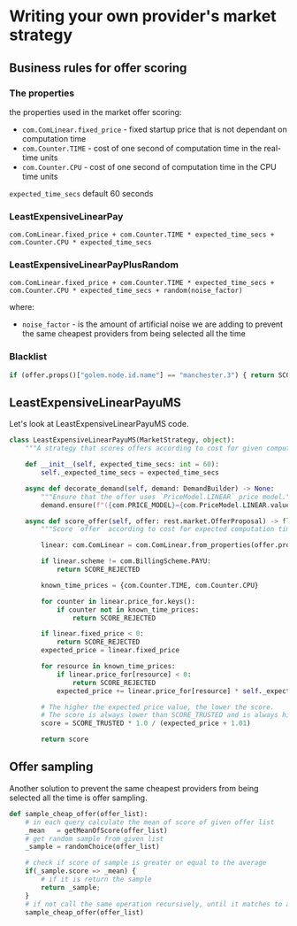 # Writing your own provider's market strategy

## Business rules for offer scoring

### The properties

the properties used in the market offer scoring:

* `com.ComLinear.fixed_price` -  fixed startup price that is not dependant on computation time
* `com.Counter.TIME` - cost of one second of computation time in the real-time units
* `com.Counter.CPU` - cost of one second of computation time in the CPU time units

`expected_time_secs` default 60 seconds

### LeastExpensiveLinearPay

`com.ComLinear.fixed_price + com.Counter.TIME * expected_time_secs + com.Counter.CPU * expected_time_secs`

### LeastExpensiveLinearPayPlusRandom

`com.ComLinear.fixed_price + com.Counter.TIME * expected_time_secs + com.Counter.CPU * expected_time_secs + random(noise_factor)`

where:

* `noise_factor` - is the amount of artificial noise we are adding to prevent the same cheapest providers from being selected all the time

### Blacklist

```python
if (offer.props()["golem.node.id.name"] == "manchester.3") { return SCORE_REJECTED; }
```

## LeastExpensiveLinearPayuMS

Let's look at LeastExpensiveLinearPayuMS code.

```python
class LeastExpensiveLinearPayuMS(MarketStrategy, object):
    """A strategy that scores offers according to cost for given computation time."""

    def __init__(self, expected_time_secs: int = 60):
        self._expected_time_secs = expected_time_secs

    async def decorate_demand(self, demand: DemandBuilder) -> None:
        """Ensure that the offer uses `PriceModel.LINEAR` price model."""
        demand.ensure(f"({com.PRICE_MODEL}={com.PriceModel.LINEAR.value})")

    async def score_offer(self, offer: rest.market.OfferProposal) -> float:
        """Score `offer` according to cost for expected computation time."""

        linear: com.ComLinear = com.ComLinear.from_properties(offer.props)

        if linear.scheme != com.BillingScheme.PAYU:
            return SCORE_REJECTED

        known_time_prices = {com.Counter.TIME, com.Counter.CPU}

        for counter in linear.price_for.keys():
            if counter not in known_time_prices:
                return SCORE_REJECTED

        if linear.fixed_price < 0:
            return SCORE_REJECTED
        expected_price = linear.fixed_price

        for resource in known_time_prices:
            if linear.price_for[resource] < 0:
                return SCORE_REJECTED
            expected_price += linear.price_for[resource] * self._expected_time_secs

        # The higher the expected price value, the lower the score.
        # The score is always lower than SCORE_TRUSTED and is always higher than 0.
        score = SCORE_TRUSTED * 1.0 / (expected_price + 1.01)

        return score
```

## Offer sampling

Another solution to prevent the same cheapest providers from being selected all the time is offer sampling.

```python
def sample_cheap_offer(offer_list):
    # in each query calculate the mean of score of given offer list 
    _mean   = getMeanOfScore(offer_list)
    # get random sample from given list
    _sample = randomChoice(offer_list)

    # check if score of sample is greater or equal to the average
    if(_sample.score => _mean) {
        # if it is return the sample
        return _sample;
    }
    # if not call the same operation recursively, until it matches to a score lte _mean condition  
    sample_cheap_offer(offer_list)
```

